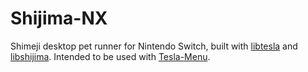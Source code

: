 # Shijima-NX

Shimeji desktop pet runner for Nintendo Switch, built with [libtesla](https://github.com/pixelomer/libtesla) and [libshijima](https://github.com/pixelomer/libshijima). Intended to be used with [Tesla-Menu](https://github.com/WerWolv/Tesla-Menu).
